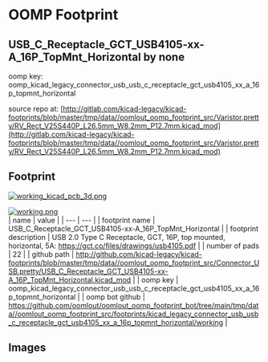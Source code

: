 # OOMP Footprint  
## USB_C_Receptacle_GCT_USB4105-xx-A_16P_TopMnt_Horizontal  by none  
  
oomp key: oomp_kicad_legacy_connector_usb_usb_c_receptacle_gct_usb4105_xx_a_16p_topmnt_horizontal  
  
source repo at: [http://gitlab.com/kicad-legacy/kicad-footprints/blob/master/tmp/data//oomlout_oomp_footprint_src/Varistor.pretty/RV_Rect_V25S440P_L26.5mm_W8.2mm_P12.7mm.kicad_mod](http://gitlab.com/kicad-legacy/kicad-footprints/blob/master/tmp/data//oomlout_oomp_footprint_src/Varistor.pretty/RV_Rect_V25S440P_L26.5mm_W8.2mm_P12.7mm.kicad_mod)  
## Footprint  
  
[![working_kicad_pcb_3d.png](working_kicad_pcb_3d_600.png)](working_kicad_pcb_3d.png)  
  
[![working.png](working_600.png)](working.png)  
| name | value | 
| --- | --- | 
| footprint name | USB_C_Receptacle_GCT_USB4105-xx-A_16P_TopMnt_Horizontal | 
| footprint description | USB 2.0 Type C Receptacle, GCT, 16P, top mounted, horizontal, 5A: https://gct.co/files/drawings/usb4105.pdf | 
| number of pads | 22 | 
| github path | http://github.com/kicad-legacy/kicad-footprints/blob/master/tmp/data//oomlout_oomp_footprint_src/Connector_USB.pretty/USB_C_Receptacle_GCT_USB4105-xx-A_16P_TopMnt_Horizontal.kicad_mod | 
| oomp key | oomp_kicad_legacy_connector_usb_usb_c_receptacle_gct_usb4105_xx_a_16p_topmnt_horizontal | 
| oomp bot github | https://github.com/oomlout/oomlout_oomp_footprint_bot/tree/main/tmp/data//oomlout_oomp_footprint_src/footprints/kicad_legacy_connector_usb_usb_c_receptacle_gct_usb4105_xx_a_16p_topmnt_horizontal/working | 
## Images  
